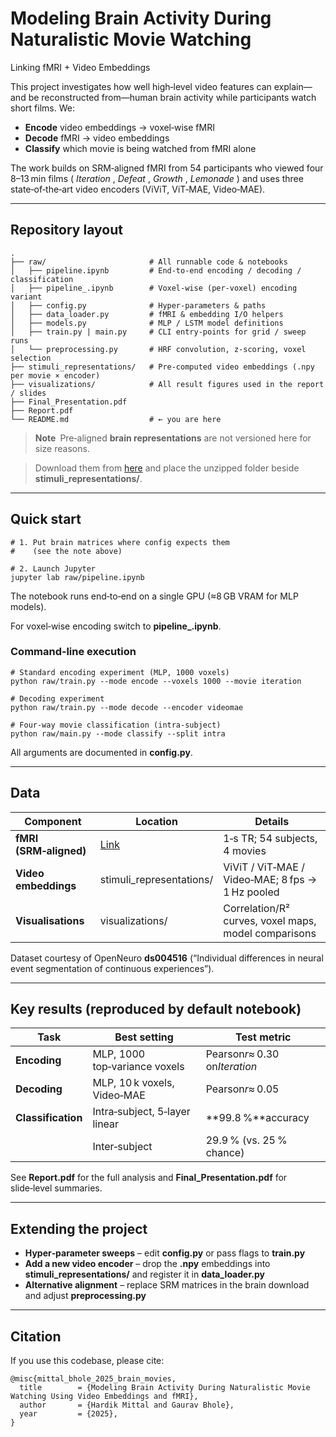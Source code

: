# **Modeling Brain Activity During Naturalistic Movie Watching**

Linking fMRI  +  Video Embeddings

This project investigates how well high‑level video features can explain—and be reconstructed from—human brain activity while participants watch short films. We:

* **Encode** video embeddings → voxel‑wise fMRI
* **Decode** fMRI → video embeddings
* **Classify** which movie is being watched from fMRI alone

The work builds on SRM‑aligned fMRI from 54 participants who viewed four 8–13 min films ( *Iteration* ,  *Defeat* ,  *Growth* ,  *Lemonade* ) and uses three state‑of‑the‑art video encoders (ViViT, ViT‑MAE, Video‑MAE).

---

## **Repository layout**

```
.
├── raw/                       # All runnable code & notebooks
│   ├── pipeline.ipynb         # End‑to‑end encoding / decoding / classification
│   ├── pipeline_.ipynb        # Voxel‑wise (per‑voxel) encoding variant
│   ├── config.py              # Hyper‑parameters & paths
│   ├── data_loader.py         # fMRI & embedding I/O helpers
│   ├── models.py              # MLP / LSTM model definitions
│   ├── train.py | main.py     # CLI entry‑points for grid / sweep runs
│   └── preprocessing.py       # HRF convolution, z‑scoring, voxel selection
├── stimuli_representations/   # Pre‑computed video embeddings (.npy per movie × encoder)
├── visualizations/            # All result figures used in the report / slides
├── Final_Presentation.pdf
├── Report.pdf
└── README.md                  # ← you are here
```

> **Note** Pre‑aligned **brain representations** are not versioned here for size reasons.

> Download them from [here]() and place the unzipped folder beside **stimuli_representations/**.

---

## **Quick start**

```
# 1. Put brain matrices where config expects them
#    (see the note above)

# 2. Launch Jupyter
jupyter lab raw/pipeline.ipynb
```

The notebook runs end‑to‑end on a single GPU (≈8 GB VRAM for MLP models).

For voxel‑wise encoding switch to **pipeline_.ipynb**.

### **Command‑line execution**

```
# Standard encoding experiment (MLP, 1000 voxels)
python raw/train.py --mode encode --voxels 1000 --movie iteration

# Decoding experiment
python raw/train.py --mode decode --encoder videomae

# Four‑way movie classification (intra‑subject)
python raw/main.py --mode classify --split intra
```

All arguments are documented in **config.py**.

---

## **Data**

| **Component**           | **Location**              | **Details**                                     |
| ----------------------------- | ------------------------------- | ----------------------------------------------------- |
| **fMRI (SRM‑aligned)** | [Link]() | 1‑s TR; 54 subjects, 4 movies                        |
| **Video embeddings**    | stimuli_representations/        | ViViT / ViT‑MAE / Video‑MAE; 8 fps → 1 Hz pooled |
| **Visualisations**      | visualizations/                 | Correlation/R² curves, voxel maps, model comparisons |

Dataset courtesy of OpenNeuro **ds004516** (“Individual differences in neural event segmentation of continuous experiences”).

---

## **Key results (reproduced by default notebook)**

| **Task**           | **Best setting**          | **Test metric**                |
| ------------------------ | ------------------------------- | ------------------------------------ |
| **Encoding**       | MLP, 1000 top‑variance voxels  | Pearson*r*≈ 0.30 on*Iteration* |
| **Decoding**       | MLP, 10 k voxels, Video‑MAE   | Pearson*r*≈ 0.05                 |
| **Classification** | Intra‑subject, 5‑layer linear | **99.8 %**accuracy                  |
|                          | Inter‑subject                  | 29.9 % (vs. 25 % chance)           |

See **Report.pdf** for the full analysis and **Final_Presentation.pdf** for slide‑level summaries.

---

## **Extending the project**

* **Hyper‑parameter sweeps** – edit **config.py** or pass flags to **train.py**
* **Add a new video encoder** – drop the **.npy** embeddings into **stimuli_representations/** and register it in **data_loader.py**
* **Alternative alignment** – replace SRM matrices in the brain download and adjust **preprocessing.py**

---

## **Citation**

If you use this codebase, please cite:

```
@misc{mittal_bhole_2025_brain_movies,
  title        = {Modeling Brain Activity During Naturalistic Movie Watching Using Video Embeddings and fMRI},
  author       = {Hardik Mittal and Gaurav Bhole},
  year         = {2025},
}
```
